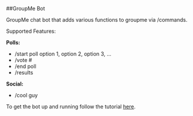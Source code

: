 ##GroupMe Bot

GroupMe chat bot that adds various functions to groupme via /commands.

Supported Features:

**Polls:**
- /start poll option 1, option 2, option 3, ...
- /vote #
- /end poll
- /results

**Social:**
- /cool guy

To get the bot up and running follow the tutorial [here](https://github.com/groupme/bot-tutorial-nodejs). 
